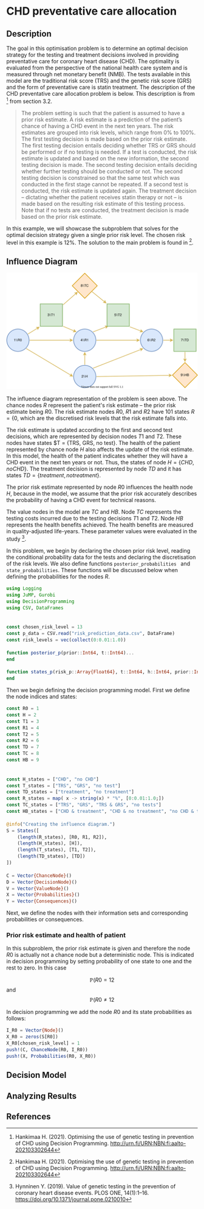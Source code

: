 # CHD preventative care allocation
## Description
 The goal in this optimisation problem is to determine an optimal decision strategy for the testing and treatment decisions involved in providing preventative care for coronary heart disease (CHD). The optimality is evaluated from the perspective of the national health care system and is measured through net monetary benefit (NMB). The tests available in this model are the traditional risk score (TRS) and the genetic risk score (GRS) and the form of preventative care is statin treatment. The description of the CHD preventative care allocation problem is below. This description is from [^1] from section 3.2.

> The problem setting is such that the patient is assumed to have a prior risk estimate. A risk estimate is a prediction of the patient’s chance of having a CHD event in the next ten years. The risk estimates are grouped into risk levels, which range from 0% to 100%. The first testing decision is made based on the prior risk estimate. The first testing decision entails deciding whether TRS or GRS should be performed or if no testing is needed. If a test is conducted, the risk estimate is updated and based on the new information, the second testing decision is made. The second testing decision entails deciding whether further testing should be conducted or not. The second testing decision is constrained so that the same test which was conducted in the first stage cannot be repeated. If a second test is conducted, the risk estimate is updated again. The treatment decision – dictating whether the patient receives statin therapy or not – is made based on the resulting risk estimate of this testing process. Note that if no tests are conducted, the treatment decision is made based on the prior risk estimate.

In this example, we will showcase the subproblem that solves for the optimal decision strategy given a single prior risk level. The chosen risk level in this example is 12%. The solution to the main problem is found in [^1].

## Influence Diagram
![](figures/CHD_preventative_care.svg)

The influence diagram representation of the problem is seen above. The chance nodes $R$ represent the patient's risk estimate – the prior risk estimate being $R0$. The risk estimate nodes $R0$, $R1$ and $R2$ have 101 states $R = \{0%, 1%, ..., 100%\}$, which are the discretised risk levels that the risk estimate falls into. 

The risk estimate is updated according to the first and second test decisions, which are represented by decision nodes $T1$ and $T2$. These nodes have states $T = \{TRS, GRS, no test\}. The health of the patient represented by chance node $H$ also affects the update of the risk estimate. In this model, the health of the patient indicates whether they will have a CHD event in the next ten years or not. Thus, the states of node $H = \{CHD, no CHD\}$. The treatment decision is represented by node $TD$ and it has states $TD = \{treatment, no treatment\}$.

The prior risk estimate represented by node $R0$ influences the health node $H$, because in the model, we assume that the prior risk accurately describes the
probability of having a CHD event for technical reasons.

The value nodes in the model are $TC$ and $HB$. Node $TC$ represents the testing costs incurred due to the testing decisions $T1$ and $T2$. Node $HB$ represents the health benefits achieved. The health benefits are measured in quality-adjusted life-years. These parameter values were evaluated in the study [^2].

In this problem, we begin by declaring the chosen prior risk level, reading the conditional probability data for the tests and declaring the discretisation of the risk levels. We also define functions ```posterior_probabilities ``` and ```state_probabilities```. These functions will be discussed below when defining the probabilities for the nodes $R$.

```julia
using Logging
using JuMP, Gurobi
using DecisionProgramming
using CSV, DataFrames


const chosen_risk_level = 13
const p_data = CSV.read("risk_prediction_data.csv", DataFrame)
const risk_levels = vec(collect(0:0.01:1.0))

function posterior_p(prior::Int64, t::Int64)...
end

function states_p(risk_p::Array{Float64}, t::Int64, h::Int64, prior::Int64)...
end
```


 Then we begin defining the decision programming model. First we define the node indices and states:

```julia
const R0 = 1
const H = 2
const T1 = 3
const R1 = 4
const T2 = 5
const R2 = 6
const TD = 7
const TC = 8
const HB = 9


const H_states = ["CHD", "no CHD"]
const T_states = ["TRS", "GRS", "no test"]
const TD_states = ["treatment", "no treatment"]
const R_states = map( x -> string(x) * "%", [0:0.01:1.0;])
const TC_states = ["TRS", "GRS", "TRS & GRS", "no tests"]
const HB_states = ["CHD & treatment", "CHD & no treatment", "no CHD & treatment", "no CHD & no treatment"]

@info("Creating the influence diagram.")
S = States([
    (length(R_states), [R0, R1, R2]),
    (length(H_states), [H]),
    (length(T_states), [T1, T2]),
    (length(TD_states), [TD])
])

C = Vector{ChanceNode}()
D = Vector{DecisionNode}()
V = Vector{ValueNode}()
X = Vector{Probabilities}()
Y = Vector{Consequences}()
```


Next, we define the nodes with their information sets and corresponding probabilities or consequences.

### Prior risk estimate and health of patient

In this subproblem, the prior risk estimate is given and therefore the node $R0$ is actually not a chance node but a deterministic node. This is indicated in decision programming by setting probability of one state to one and the rest to zero. In this case

$$ℙ(R0 = 12%)=1$$
and 
$$ℙ(R0 \neq 12%)= 0. $$

In decision programming we add the node $R0$ and its state probabilities as follows:
```julia
I_R0 = Vector{Node}()
X_R0 = zeros(S[R0])
X_R0[chosen_risk_level] = 1
push!(C, ChanceNode(R0, I_R0))
push!(X, Probabilities(R0, X_R0))
```


## Decision Model



## Analyzing Results



## References
[^1]: Hankimaa H. (2021). Optimising the use of genetic testing in prevention of CHD using Decision Programming. http://urn.fi/URN:NBN:fi:aalto-202103302644

[^2]: Hynninen Y. (2019). Value of genetic testing in the prevention of coronary heart disease events. PLOS ONE, 14(1):1–16. https://doi.org/10.1371/journal.pone.0210010